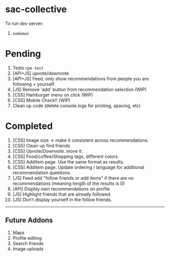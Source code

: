 # sac-collective

To run dev server:
1.  `nodemon`


# Pending
1. Tests `npm test`
1. [API+JS] upvote/downvote
1. [API+JS] Feed, only show recommendations from people you are following + yourself.
1. [JS] Remove 'add' button from recommendation selection (WIP)
1. [CSS] Hamburger menu on click (WIP)
1. [CSS] Mobile Check!!  (WIP)
1. Clean up code (delete console.logs for printing, spacing, etc)


# Completed

1.  [CSS] Image size -> make it consistent across recommendations.  
1.  [CSS] Clean up find friends  
1.  [CSS] Upvote/Downvote. move it.  
1.  [CSS] Food/coffee/Shopping tags, different colors. 
1.  [CSS] Additem page. Use the same format as results. 
1.  [CSS] Additem page. Update ordering / language for additional recommendation questions.
1.  [JS] Feed add "follow friends or add items" if there are no recommendations (meaning length of the results is 0) 
1. [API] Display own recommendations on profile 
1. [JS] Highlight friends that are already followed. 
1. [JS] Don't display yourself in the follow friends.  

---

## Future Addons

1. Maps
1. Profile editing
1. Search friends
1. Image uploads
